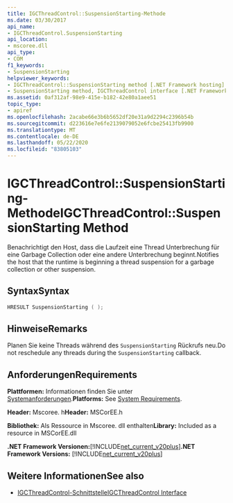 ```yaml
---
title: IGCThreadControl::SuspensionStarting-Methode
ms.date: 03/30/2017
api_name:
- IGCThreadControl.SuspensionStarting
api_location:
- mscoree.dll
api_type:
- COM
f1_keywords:
- SuspensionStarting
helpviewer_keywords:
- IGCThreadControl::SuspensionStarting method [.NET Framework hosting]
- SuspensionStarting method, IGCThreadControl interface [.NET Framework hosting]
ms.assetid: 0af312af-98e9-415e-b182-42e80a1aee51
topic_type:
- apiref
ms.openlocfilehash: 2acabe66e3b6b5652df20e31a9d2294c2396b54b
ms.sourcegitcommit: d223616e7e6fe2139079052e6fcbe25413fb9900
ms.translationtype: MT
ms.contentlocale: de-DE
ms.lasthandoff: 05/22/2020
ms.locfileid: "83805103"
---
```

# <a name="igcthreadcontrolsuspensionstarting-method"></a><span data-ttu-id="e5884-102">IGCThreadControl::SuspensionStarting-Methode</span><span class="sxs-lookup"><span data-stu-id="e5884-102">IGCThreadControl::SuspensionStarting Method</span></span>
<span data-ttu-id="e5884-103">Benachrichtigt den Host, dass die Laufzeit eine Thread Unterbrechung für eine Garbage Collection oder eine andere Unterbrechung beginnt.</span><span class="sxs-lookup"><span data-stu-id="e5884-103">Notifies the host that the runtime is beginning a thread suspension for a garbage collection or other suspension.</span></span>  
  
## <a name="syntax"></a><span data-ttu-id="e5884-104">Syntax</span><span class="sxs-lookup"><span data-stu-id="e5884-104">Syntax</span></span>  
  
```cpp  
HRESULT SuspensionStarting ( );  
```  
  
## <a name="remarks"></a><span data-ttu-id="e5884-105">Hinweise</span><span class="sxs-lookup"><span data-stu-id="e5884-105">Remarks</span></span>  
 <span data-ttu-id="e5884-106">Planen Sie keine Threads während des `SuspensionStarting` Rückrufs neu.</span><span class="sxs-lookup"><span data-stu-id="e5884-106">Do not reschedule any threads during the `SuspensionStarting` callback.</span></span>  
  
## <a name="requirements"></a><span data-ttu-id="e5884-107">Anforderungen</span><span class="sxs-lookup"><span data-stu-id="e5884-107">Requirements</span></span>  
 <span data-ttu-id="e5884-108">**Plattformen:** Informationen finden Sie unter [Systemanforderungen](../../get-started/system-requirements.md).</span><span class="sxs-lookup"><span data-stu-id="e5884-108">**Platforms:** See [System Requirements](../../get-started/system-requirements.md).</span></span>  
  
 <span data-ttu-id="e5884-109">**Header:** Mscoree. h</span><span class="sxs-lookup"><span data-stu-id="e5884-109">**Header:** MSCorEE.h</span></span>  
  
 <span data-ttu-id="e5884-110">**Bibliothek:** Als Ressource in Mscoree. dll enthalten</span><span class="sxs-lookup"><span data-stu-id="e5884-110">**Library:** Included as a resource in MSCorEE.dll</span></span>  
  
 <span data-ttu-id="e5884-111">**.NET Framework Versionen:**[!INCLUDE[net_current_v20plus](../../../../includes/net-current-v20plus-md.md)]</span><span class="sxs-lookup"><span data-stu-id="e5884-111">**.NET Framework Versions:** [!INCLUDE[net_current_v20plus](../../../../includes/net-current-v20plus-md.md)]</span></span>  
  
## <a name="see-also"></a><span data-ttu-id="e5884-112">Weitere Informationen</span><span class="sxs-lookup"><span data-stu-id="e5884-112">See also</span></span>

- [<span data-ttu-id="e5884-113">IGCThreadControl-Schnittstelle</span><span class="sxs-lookup"><span data-stu-id="e5884-113">IGCThreadControl Interface</span></span>](igcthreadcontrol-interface.md)
